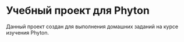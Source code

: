 # Учебный проект для Phyton
Данный проект создан для выполнения домашних заданий на курсе изучения Phyton.